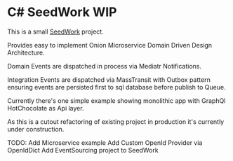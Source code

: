 # C# SeedWork WIP
This is a small [SeedWork](https://docs.microsoft.com/en-us/dotnet/architecture/microservices/microservice-ddd-cqrs-patterns/seedwork-domain-model-base-classes-interfaces) project.

Provides easy to implement Onion Microservice Domain Driven Design Architecture.

Domain Events are dispatched in process via Mediatr Notifications.

Integration Events are dispatched via MassTransit with Outbox pattern ensuring events are persisted first to sql database before publish to Queue.

Currently there's one simple example showing monolithic app with GraphQl HotChocolate as Api layer.

As this is a cutout refactoring of existing project in production it's currently under construction.

TODO:
Add Microservice example
Add Custom OpenId Provider via OpenIdDict
Add EventSourcing project to SeedWork
